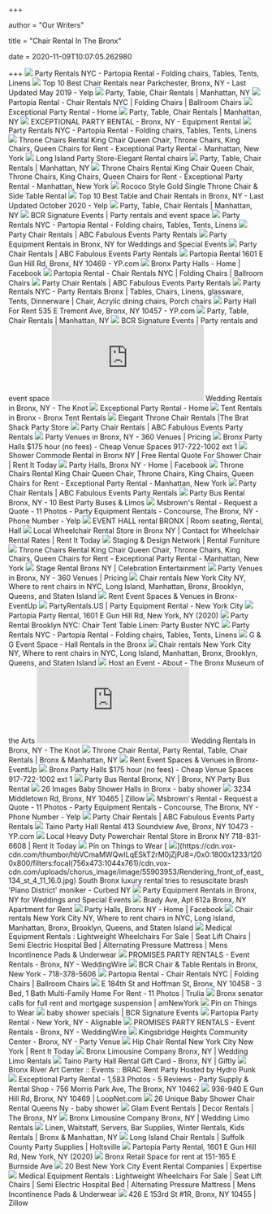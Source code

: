 +++
        
author = "Our Writers"
        
title = "Chair Rental In The Bronx"
        
date = 2020-11-09T10:07:05.262980
        
+++
[ ![](https://partopiarental.com/wp-content/uploads/2019/04/table-slider-2.jpg)](https://partopiarental.com/wp-content/uploads/2019/04/table-slider-2.jpg) Party Rentals NYC - Partopia Rental - Folding chairs, Tables, Tents, Linens
[ ![](https://s3-media1.fl.yelpcdn.com/bphoto/1fxVcRnEMCjKLxlp6zuVeg/ls.jpg)](https://s3-media1.fl.yelpcdn.com/bphoto/1fxVcRnEMCjKLxlp6zuVeg/ls.jpg) Top 10 Best Chair Rentals near Parkchester, Bronx, NY - Last Updated May  2019 - Yelp
[ ![](https://www.abbottspartyrental.com/image/118963988.jpg)](https://www.abbottspartyrental.com/image/118963988.jpg) Party, Table, Chair Rentals | Manhattan, NY
[ ![](https://partopiarental.com/wp-content/uploads/2019/04/Ghost.jpg)](https://partopiarental.com/wp-content/uploads/2019/04/Ghost.jpg) Partopia Rental - Chair Rentals NYC | Folding Chairs | Ballroom Chairs
[ ![](http://nebula.wsimg.com/89bae322c59f702214407e6e14236931?AccessKeyId=C7245BFDD59D428517FB&disposition=0&alloworigin=1)](http://nebula.wsimg.com/89bae322c59f702214407e6e14236931?AccessKeyId=C7245BFDD59D428517FB&disposition=0&alloworigin=1) Exceptional Party Rental - Home
[ ![](https://www.abbottspartyrental.com/image/133005943.png)](https://www.abbottspartyrental.com/image/133005943.png) Party, Table, Chair Rentals | Manhattan, NY
[ ![](https://eventective-media.azureedge.net/1431323.jpg)](https://eventective-media.azureedge.net/1431323.jpg) EXCEPTIONAL PARTY RENTAL - Bronx, NY - Equipment Rental
[ ![](https://partopiarental.com/wp-content/uploads/2019/04/background-slider1.jpg)](https://partopiarental.com/wp-content/uploads/2019/04/background-slider1.jpg) Party Rentals NYC - Partopia Rental - Folding chairs, Tables, Tents, Linens
[ ![](http://nebula.wsimg.com/fb90da8591c5f03606abde0bebe7a181?AccessKeyId=C7245BFDD59D428517FB&disposition=0&alloworigin=1)](http://nebula.wsimg.com/fb90da8591c5f03606abde0bebe7a181?AccessKeyId=C7245BFDD59D428517FB&disposition=0&alloworigin=1) Throne Chairs Rental King Chair Queen Chair, Throne Chairs, King Chairs,  Queen Chairs for Rent - Exceptional Party Rental - Manhattan, New York
[ ![](https://thebratshack.com/wp-content/uploads/2016/06/pinkyprincesschair.jpg)](https://thebratshack.com/wp-content/uploads/2016/06/pinkyprincesschair.jpg) Long Island Party Store-Elegant Rental chairs
[ ![](https://www.abbottspartyrental.com/image/133005952.jpg)](https://www.abbottspartyrental.com/image/133005952.jpg) Party, Table, Chair Rentals | Manhattan, NY
[ ![](http://nebula.wsimg.com/2d0f3618e9cf2e880f9d269b18b4ae89?AccessKeyId=C7245BFDD59D428517FB&disposition=0&alloworigin=1)](http://nebula.wsimg.com/2d0f3618e9cf2e880f9d269b18b4ae89?AccessKeyId=C7245BFDD59D428517FB&disposition=0&alloworigin=1) Throne Chairs Rental King Chair Queen Chair, Throne Chairs, King Chairs,  Queen Chairs for Rent - Exceptional Party Rental - Manhattan, New York
[ ![](https://i1.wp.com/rentforeventnyc.com/wp-content/uploads/2018/08/gold-throne-table.jpg?fit=600%2C600)](https://i1.wp.com/rentforeventnyc.com/wp-content/uploads/2018/08/gold-throne-table.jpg?fit=600%2C600) Rococo Style Gold Single Throne Chair & Side Table Rental
[ ![](https://s3-media0.fl.yelpcdn.com/bphoto/tWOjl-u_Me_eRrJIOHaugw/ls.jpg)](https://s3-media0.fl.yelpcdn.com/bphoto/tWOjl-u_Me_eRrJIOHaugw/ls.jpg) Top 10 Best Table and Chair Rentals in Bronx, NY - Last Updated October  2020 - Yelp
[ ![](https://www.abbottspartyrental.com/image/133005738.png)](https://www.abbottspartyrental.com/image/133005738.png) Party, Table, Chair Rentals | Manhattan, NY
[ ![](http://bcrrental.com/home/wp-content/uploads/2015/05/header2.jpg)](http://bcrrental.com/home/wp-content/uploads/2015/05/header2.jpg) BCR Signature Events | Party rentals and event space
[ ![](https://partopiarental.com/wp-content/uploads/2019/06/DZ-OLUS-Partopia-Rental-LLC-logo-final.jpg)](https://partopiarental.com/wp-content/uploads/2019/06/DZ-OLUS-Partopia-Rental-LLC-logo-final.jpg) Party Rentals NYC - Partopia Rental - Folding chairs, Tables, Tents, Linens
[ ![](https://www.abcfabulousevents.com/wp-content/uploads/2018/02/black-resin-folding-chair.jpg)](https://www.abcfabulousevents.com/wp-content/uploads/2018/02/black-resin-folding-chair.jpg) Party Chair Rentals | ABC Fabulous Events Party Rentals
[ ![](https://eventective-media.azureedge.net/2593520_md.jpg)](https://eventective-media.azureedge.net/2593520_md.jpg) Party Equipment Rentals in Bronx, NY for Weddings and Special Events
[ ![](https://www.abcfabulousevents.com/wp-content/uploads/2018/03/Ghost-Chair-Lucite.png)](https://www.abcfabulousevents.com/wp-content/uploads/2018/03/Ghost-Chair-Lucite.png) Party Chair Rentals | ABC Fabulous Events Party Rentals
[ ![](https://i2.ypcdn.com/blob/8a84563e2a0c76377cce71364b70d5cd4a4ab189_400x260_crop.jpg)](https://i2.ypcdn.com/blob/8a84563e2a0c76377cce71364b70d5cd4a4ab189_400x260_crop.jpg) Partopia Rental 1601 E Gun Hill Rd, Bronx, NY 10469 - YP.com
[ ![](https://lookaside.fbsbx.com/lookaside/crawler/media/?media_id=1920178534918454)](https://lookaside.fbsbx.com/lookaside/crawler/media/?media_id=1920178534918454) Bronx Party Halls - Home | Facebook
[ ![](https://partopiarental.com/wp-content/uploads/2019/04/gold-leather-throne.jpg)](https://partopiarental.com/wp-content/uploads/2019/04/gold-leather-throne.jpg) Partopia Rental - Chair Rentals NYC | Folding Chairs | Ballroom Chairs
[ ![](https://www.abcfabulousevents.com/wp-content/uploads/2018/02/white-plastic-folding-chair.jpg)](https://www.abcfabulousevents.com/wp-content/uploads/2018/02/white-plastic-folding-chair.jpg) Party Chair Rentals | ABC Fabulous Events Party Rentals
[ ![](https://i.pinimg.com/474x/cf/4b/3a/cf4b3a005c08898d60f8dc0a8872e021--throne-chair-bronx.jpg)](https://i.pinimg.com/474x/cf/4b/3a/cf4b3a005c08898d60f8dc0a8872e021--throne-chair-bronx.jpg) Party Rentals NYC - Party Rentals Bronx | Tables, Chairs, Linens,  glassware, Tents, Dinnerware | Chair, Acrylic dining chairs, Porch chairs
[ ![](https://i2.ypcdn.com/blob/5d4bf380d951f70d4eaf4d44b9ec250de5fa2553_400x260_crop.jpg)](https://i2.ypcdn.com/blob/5d4bf380d951f70d4eaf4d44b9ec250de5fa2553_400x260_crop.jpg) Party Hall For Rent 535 E Tremont Ave, Bronx, NY 10457 - YP.com
[ ![](https://www.abbottspartyrental.com/image/133005941.jpg)](https://www.abbottspartyrental.com/image/133005941.jpg) Party, Table, Chair Rentals | Manhattan, NY
[ ![](http://bcrrental.com/home/wp-content/uploads/2015/09/header3.jpg)](http://bcrrental.com/home/wp-content/uploads/2015/09/header3.jpg) BCR Signature Events | Party rentals and event space
[ ![](https://media-api.xogrp.com/images/4d65e901-ee0c-4a04-9c82-3b4e8e002835~rs_400.h)](https://media-api.xogrp.com/images/4d65e901-ee0c-4a04-9c82-3b4e8e002835~rs_400.h) Wedding Rentals in Bronx, NY - The Knot
[ ![](http://nebula.wsimg.com/b1e49232d2f3bba4c7384fe7d5f0bb04?AccessKeyId=C7245BFDD59D428517FB&disposition=0&alloworigin=1)](http://nebula.wsimg.com/b1e49232d2f3bba4c7384fe7d5f0bb04?AccessKeyId=C7245BFDD59D428517FB&disposition=0&alloworigin=1) Exceptional Party Rental - Home
[ ![](https://www.funnewyork.com/uploads/files/2012/03/atlas-party-rentals-tent-rental-ny.jpg)](https://www.funnewyork.com/uploads/files/2012/03/atlas-party-rentals-tent-rental-ny.jpg) Tent Rentals in Bronx - Bronx Tent Rentals
[ ![](https://thebratshack.com/wp-content/uploads/2015/12/thronechairsm.jpg)](https://thebratshack.com/wp-content/uploads/2015/12/thronechairsm.jpg) Elegant Throne Chair Rentals |The Brat Shack Party Store
[ ![](https://www.abcfabulousevents.com/wp-content/uploads/2018/02/white-chiavari-barstool.jpg)](https://www.abcfabulousevents.com/wp-content/uploads/2018/02/white-chiavari-barstool.jpg) Party Chair Rentals | ABC Fabulous Events Party Rentals
[ ![](https://eventective-media.azureedge.net/2439660_md.jpg)](https://eventective-media.azureedge.net/2439660_md.jpg) Party Venues in Bronx, NY - 360 Venues | Pricing
[ ![](http://www.bronxpartyhall.com/uploads/6/1/4/4/61443617/00s0s-hlvl94xoydo-600x450_2_orig.jpg)](http://www.bronxpartyhall.com/uploads/6/1/4/4/61443617/00s0s-hlvl94xoydo-600x450_2_orig.jpg) Bronx Party Halls $175 hour (no fees) - Cheap Venue Spaces 917-722-1002 ext  1
[ ![](https://www.rentittoday.com/cmsAdmin/uploads/commode_012.jpg)](https://www.rentittoday.com/cmsAdmin/uploads/commode_012.jpg) Shower Commode Rental in Bronx NY | Free Rental Quote For Shower Chair |  Rent It Today
[ ![](https://lookaside.fbsbx.com/lookaside/crawler/media/?media_id=690846917619432)](https://lookaside.fbsbx.com/lookaside/crawler/media/?media_id=690846917619432) Party Halls, Bronx NY - Home | Facebook
[ ![](http://nebula.wsimg.com/53bb98290323aa2d78f5c8891e69469f?AccessKeyId=C7245BFDD59D428517FB&disposition=0&alloworigin=1)](http://nebula.wsimg.com/53bb98290323aa2d78f5c8891e69469f?AccessKeyId=C7245BFDD59D428517FB&disposition=0&alloworigin=1) Throne Chairs Rental King Chair Queen Chair, Throne Chairs, King Chairs,  Queen Chairs for Rent - Exceptional Party Rental - Manhattan, New York
[ ![](https://www.abcfabulousevents.com/wp-content/uploads/2018/02/white-chiavari-ballroom-chair.jpg)](https://www.abcfabulousevents.com/wp-content/uploads/2018/02/white-chiavari-ballroom-chair.jpg) Party Chair Rentals | ABC Fabulous Events Party Rentals
[ ![](https://www.partybusesnewyork.net/wp-content/uploads/2016/06/party-bus-rental.jpeg)](https://www.partybusesnewyork.net/wp-content/uploads/2016/06/party-bus-rental.jpeg) Party Bus Rental Bronx, NY - 10 Best Party Buses & Limos
[ ![](https://s3-media0.fl.yelpcdn.com/bphoto/8-oPvhUXbdcINSaYwUjEMA/l.jpg)](https://s3-media0.fl.yelpcdn.com/bphoto/8-oPvhUXbdcINSaYwUjEMA/l.jpg) Msbrown's Rental - Request a Quote - 11 Photos - Party Equipment Rentals -  Concourse, The Bronx, NY - Phone Number - Yelp
[ ![](https://i.pinimg.com/originals/e0/80/ff/e080ff0c9422a6e89834e30a1f55a98b.jpg)](https://i.pinimg.com/originals/e0/80/ff/e080ff0c9422a6e89834e30a1f55a98b.jpg) EVENT HALL rental BRONX | Room seating, Rental, Hall
[ ![](https://www.rentittoday.com/cmsAdmin/uploads/thumb/standardmanualwheelchair_003.jpg)](https://www.rentittoday.com/cmsAdmin/uploads/thumb/standardmanualwheelchair_003.jpg) Local Wheelchair Rental Store in Bronx NY | Contact for Wheelchair Rental  Rates | Rent It Today
[ ![](https://sdn-library.s3.us-west-1.amazonaws.com/1221-903838.jpg)](https://sdn-library.s3.us-west-1.amazonaws.com/1221-903838.jpg) Staging & Design Network | Rental Furniture
[ ![](http://nebula.wsimg.com/ba8f175c9d9281deff9751282d2ef44d?AccessKeyId=C7245BFDD59D428517FB&disposition=0&alloworigin=1)](http://nebula.wsimg.com/ba8f175c9d9281deff9751282d2ef44d?AccessKeyId=C7245BFDD59D428517FB&disposition=0&alloworigin=1) Throne Chairs Rental King Chair Queen Chair, Throne Chairs, King Chairs,  Queen Chairs for Rent - Exceptional Party Rental - Manhattan, New York
[ ![](https://celebrationentertainment.com/wp-content/uploads/2015/08/stage-rental.jpg)](https://celebrationentertainment.com/wp-content/uploads/2015/08/stage-rental.jpg) Stage Rental Bronx NY | Celebration Entertainment
[ ![](https://eventective-media.azureedge.net/2439652_md.jpg)](https://eventective-media.azureedge.net/2439652_md.jpg) Party Venues in Bronx, NY - 360 Venues | Pricing
[ ![](https://cremerentals.com/itemimages/10t.jpg)](https://cremerentals.com/itemimages/10t.jpg) Chair rentals New York City NY, Where to rent chairs in NYC, Long Island,  Manhattan, Bronx, Brooklyn, Queens, and Staten Island
[ ![](https://venue-media.eventup.com/resized/venue/walnut-loft-nyc/c068.480x320.jpg)](https://venue-media.eventup.com/resized/venue/walnut-loft-nyc/c068.480x320.jpg) Rent Event Spaces & Venues in Bronx- EventUp
[ ![](https://www.partyrentals.us/images/thumbnails/250/250/detailed/7/Resin_Folding_Chair.jpg)](https://www.partyrentals.us/images/thumbnails/250/250/detailed/7/Resin_Folding_Chair.jpg) PartyRentals.US | Party Equipment Rental - New York City
[ ![](https://scontent.fymy1-2.fna.fbcdn.net/v/t1.0-9/p720x720/56422405_2085535301500276_4252563311519858688_n.jpg?_nc_cat=103&_nc_sid=85a577&_nc_ohc=FHUtf_XVqlUAX-ktlUL&_nc_ht=scontent.fymy1-2.fna&tp=6&oh=89ba81f4a1da5f4ffc6389ba65d62a34&oe=5F91AA9F)](https://scontent.fymy1-2.fna.fbcdn.net/v/t1.0-9/p720x720/56422405_2085535301500276_4252563311519858688_n.jpg?_nc_cat=103&_nc_sid=85a577&_nc_ohc=FHUtf_XVqlUAX-ktlUL&_nc_ht=scontent.fymy1-2.fna&tp=6&oh=89ba81f4a1da5f4ffc6389ba65d62a34&oe=5F91AA9F) Partopia Party Rental, 1601 E Gun Hill Rd, New York, NY (2020)
[ ![](https://www.partybuster.com/wp-content/uploads/2018/05/PartyBusterUSA.png)](https://www.partybuster.com/wp-content/uploads/2018/05/PartyBusterUSA.png) Party Rental Brooklyn NYC: Chair Tent Table Linen: Party Buster NYC
[ ![](https://partopiarental.com/wp-content/uploads/2020/01/silver-ballroom-white-cushion-min.jpg)](https://partopiarental.com/wp-content/uploads/2020/01/silver-ballroom-white-cushion-min.jpg) Party Rentals NYC - Partopia Rental - Folding chairs, Tables, Tents, Linens
[ ![](http://gandgeventspace.com/assets/images/69928554-2396102847134488-4942252046129561600-o.jpg)](http://gandgeventspace.com/assets/images/69928554-2396102847134488-4942252046129561600-o.jpg) G & G Event Space - Hall Rentals in the Bronx
[ ![](https://cremerentals.com/itemimages/11t.jpg)](https://cremerentals.com/itemimages/11t.jpg) Chair rentals New York City NY, Where to rent chairs in NYC, Long Island,  Manhattan, Bronx, Brooklyn, Queens, and Staten Island
[ ![](http://images.bronxmuseum.org/www_bronxmuseum_org/2nd_Floor_NW_rounds_3_credit_Marisol_Diaz0.jpg)](http://images.bronxmuseum.org/www_bronxmuseum_org/2nd_Floor_NW_rounds_3_credit_Marisol_Diaz0.jpg) Host an Event - About - The Bronx Museum of the Arts
[ ![](https://media-api.xogrp.com/images/d4996c6a-31eb-4c0b-86fb-a6c988b6dcbe~rs_400.h)](https://media-api.xogrp.com/images/d4996c6a-31eb-4c0b-86fb-a6c988b6dcbe~rs_400.h) Wedding Rentals in Bronx, NY - The Knot
[ ![](https://www.abbottspartyrental.com/image/135149693.jpg)](https://www.abbottspartyrental.com/image/135149693.jpg) Throne Chair Rental, Party Rental, Table, Chair Rentals | Bronx &  Manhattan, NY
[ ![](https://venue-media.eventup.com/resized/venue/sobro-social/0564.480x320.jpg)](https://venue-media.eventup.com/resized/venue/sobro-social/0564.480x320.jpg) Rent Event Spaces & Venues in Bronx- EventUp
[ ![](http://www.bronxpartyhall.com/uploads/6/1/4/4/61443617/01414-dvrzgpf0ceg-600x450_1_orig.jpg)](http://www.bronxpartyhall.com/uploads/6/1/4/4/61443617/01414-dvrzgpf0ceg-600x450_1_orig.jpg) Bronx Party Halls $175 hour (no fees) - Cheap Venue Spaces 917-722-1002 ext  1
[ ![](https://www.corporateexpressinc.com/images/bus%20images/busInterior.jpg)](https://www.corporateexpressinc.com/images/bus%20images/busInterior.jpg) Party Bus Rental Bronx, NY | Bronx, NY Party Bus Rental
[ ![](https://s-media-cache-ak0.pinimg.com/736x/41/19/0b/41190bcde2abf442a690c741ff820dc4.jpg)](https://s-media-cache-ak0.pinimg.com/736x/41/19/0b/41190bcde2abf442a690c741ff820dc4.jpg) 26 Images Baby Shower Halls In Bronx - baby shower
[ ![](https://photos.zillowstatic.com/fp/c0ce32720c4d794e1c58bf336993635a-cc_ft_1536.jpg)](https://photos.zillowstatic.com/fp/c0ce32720c4d794e1c58bf336993635a-cc_ft_1536.jpg) 3234 Middletown Rd, Bronx, NY 10465 | Zillow
[ ![](https://s3-media0.fl.yelpcdn.com/bphoto/5IsnwOIZSa2cm8PaCqjbQg/l.jpg)](https://s3-media0.fl.yelpcdn.com/bphoto/5IsnwOIZSa2cm8PaCqjbQg/l.jpg) Msbrown's Rental - Request a Quote - 11 Photos - Party Equipment Rentals -  Concourse, The Bronx, NY - Phone Number - Yelp
[ ![](https://www.abcfabulousevents.com/wp-content/uploads/2018/02/black-chiavari-ballroom-chair.jpg)](https://www.abcfabulousevents.com/wp-content/uploads/2018/02/black-chiavari-ballroom-chair.jpg) Party Chair Rentals | ABC Fabulous Events Party Rentals
[ ![](https://i1.ypcdn.com/blob/f385a3cbd02b34b62a4e01e870999bc6a3c3dc28_400x260_crop.jpg)](https://i1.ypcdn.com/blob/f385a3cbd02b34b62a4e01e870999bc6a3c3dc28_400x260_crop.jpg) Taino Party Hall Rental 413 Soundview Ave, Bronx, NY 10473 - YP.com
[ ![](https://www.rentittoday.com/cmsAdmin/uploads/thumb/hdpoweredwheelchairrental_003.jpg)](https://www.rentittoday.com/cmsAdmin/uploads/thumb/hdpoweredwheelchairrental_003.jpg) Local Heavy Duty Powerchair Rental Store in Bronx NY 718-831-6608 | Rent It  Today
[ ![](https://i.pinimg.com/originals/a0/4d/44/a04d442562dd8a1c7226cd6e4476ada8.jpg)](https://i.pinimg.com/originals/a0/4d/44/a04d442562dd8a1c7226cd6e4476ada8.jpg) Pin on Things to Wear
[ ![](https://cdn.vox-cdn.com/thumbor/hbVCmaMWQwILqESkT2rM0jZjPJ8=/0x0:1800x1233/1200x800/filters:focal(756x473:1044x761)/cdn.vox-cdn.com/uploads/chorus_image/image/55903953/Rendering_front_of_east_134_st_4_11_16.0.jpg)](https://cdn.vox-cdn.com/thumbor/hbVCmaMWQwILqESkT2rM0jZjPJ8=/0x0:1800x1233/1200x800/filters:focal(756x473:1044x761)/cdn.vox-cdn.com/uploads/chorus_image/image/55903953/Rendering_front_of_east_134_st_4_11_16.0.jpg) South Bronx luxury rental tries to resuscitate brash 'Piano District'  moniker - Curbed NY
[ ![](https://eventective-media.azureedge.net/2642433_md.jpg)](https://eventective-media.azureedge.net/2642433_md.jpg) Party Equipment Rentals in Bronx, NY for Weddings and Special Events
[ ![](https://d2cc5bro5bu049.cloudfront.net/90021/35580910/large.jpg)](https://d2cc5bro5bu049.cloudfront.net/90021/35580910/large.jpg) Brady Ave, Apt 612a Bronx, NY Apartment for Rent
[ ![](https://lookaside.fbsbx.com/lookaside/crawler/media/?media_id=1663349140369200)](https://lookaside.fbsbx.com/lookaside/crawler/media/?media_id=1663349140369200) Party Halls, Bronx NY - Home | Facebook
[ ![](https://cremerentals.com/itemimages/14t.jpg)](https://cremerentals.com/itemimages/14t.jpg) Chair rentals New York City NY, Where to rent chairs in NYC, Long Island,  Manhattan, Bronx, Brooklyn, Queens, and Staten Island
[ ![](https://homepromedical.com/cart/images/rentals/GeriChairRental.jpg)](https://homepromedical.com/cart/images/rentals/GeriChairRental.jpg) Medical Equipment Rentals : Lightweight Wheelchairs For Sale | Seat Lift  Chairs | Semi Electric Hospital Bed | Alternating Pressure Mattress | Mens  Incontinence Pads & Underwear
[ ![](https://cdn0.weddingwire.com/emp/fotos/6/9/6/4/8/7/1442699823284-whitefoldingchaircover.131201455large.jpg)](https://cdn0.weddingwire.com/emp/fotos/6/9/6/4/8/7/1442699823284-whitefoldingchaircover.131201455large.jpg) PROMISES PARTY RENTALS - Event Rentals - Bronx, NY - WeddingWire
[ ![](https://vendors.punchbowl.com/images/vendor/vendor_logos/2380869/medium_eleganttablescape.jpg?1394555345)](https://vendors.punchbowl.com/images/vendor/vendor_logos/2380869/medium_eleganttablescape.jpg?1394555345) BCR Chair & Table Rentals in Bronx, New York - 718-378-5606
[ ![](https://partopiarental.com/wp-content/uploads/2019/04/White-on-White-Throne.jpg)](https://partopiarental.com/wp-content/uploads/2019/04/White-on-White-Throne.jpg) Partopia Rental - Chair Rentals NYC | Folding Chairs | Ballroom Chairs
[ ![](https://static.trulia-cdn.com/pictures/thumbs_6/ps.116/2/7/5/f/picture-uh=baa2176ad1ef5f449ebf944ceef3cdd-ps=275f29bdf32cd953e3b878b101b1dd6.jpg)](https://static.trulia-cdn.com/pictures/thumbs_6/ps.116/2/7/5/f/picture-uh=baa2176ad1ef5f449ebf944ceef3cdd-ps=275f29bdf32cd953e3b878b101b1dd6.jpg) E 184th St and Hoffman St, Bronx, NY 10458 - 3 Bed, 1 Bath Multi-Family  Home For Rent - 11 Photos | Trulia
[ ![](https://www.amny.com/wp-content/uploads/2020/06/49518457736_9d872c02be_o-1536x1024-1-1024x683.jpg)](https://www.amny.com/wp-content/uploads/2020/06/49518457736_9d872c02be_o-1536x1024-1-1024x683.jpg) Bronx senator calls for full rent and mortgage suspension | amNewYork
[ ![](https://i.pinimg.com/originals/36/98/58/36985842612c3ba731b96c007cd43190.jpg)](https://i.pinimg.com/originals/36/98/58/36985842612c3ba731b96c007cd43190.jpg) Pin on Things to Wear
[ ![](http://bcrrental.com/home/wp-content/uploads/2015/11/baby-boom-package1.jpg)](http://bcrrental.com/home/wp-content/uploads/2015/11/baby-boom-package1.jpg) baby shower specials | BCR Signature Events
[ ![](https://pictures.alignable.com/eyJidWNrZXQiOiJhbGlnbmFibGV3ZWItcHJvZHVjdGlvbiIsImtleSI6ImJ1c2luZXNzZXMvbG9nb3Mvb3JpZ2luYWwvMzY2MzAvMTQwOTA4Njk4OV8yNTQ0MTVfMTc4MDQ2NjcyMjQ5MTU4XzE5MjMzNTlfbi5qcGciLCJlZGl0cyI6eyJyZXNpemUiOnsid2lkdGgiOjE4MiwiaGVpZ2h0IjoxODJ9fX0=)](https://pictures.alignable.com/eyJidWNrZXQiOiJhbGlnbmFibGV3ZWItcHJvZHVjdGlvbiIsImtleSI6ImJ1c2luZXNzZXMvbG9nb3Mvb3JpZ2luYWwvMzY2MzAvMTQwOTA4Njk4OV8yNTQ0MTVfMTc4MDQ2NjcyMjQ5MTU4XzE5MjMzNTlfbi5qcGciLCJlZGl0cyI6eyJyZXNpemUiOnsid2lkdGgiOjE4MiwiaGVpZ2h0IjoxODJ9fX0=) Partopia Party Rental - New York, NY - Alignable
[ ![](https://cdn0.weddingwire.com/emp/fotos/6/9/6/4/8/7/1444403103013-2215342444901.jpg)](https://cdn0.weddingwire.com/emp/fotos/6/9/6/4/8/7/1444403103013-2215342444901.jpg) PROMISES PARTY RENTALS - Event Rentals - Bronx, NY - WeddingWire
[ ![](https://eventective-media.azureedge.net/2074207_lg.jpg)](https://eventective-media.azureedge.net/2074207_lg.jpg) Kingsbridge Heights Community Center - Bronx, NY - Party Venue
[ ![](https://www.rentittoday.com/cmsAdmin/uploads/hip-chair_011.jpg)](https://www.rentittoday.com/cmsAdmin/uploads/hip-chair_011.jpg) Hip Chair Rental New York City New York | Rent It Today
[ ![](https://silverstartransportation.com/wp-content/uploads/2019/06/shutterstock_622128659.jpg)](https://silverstartransportation.com/wp-content/uploads/2019/06/shutterstock_622128659.jpg) Bronx Limousine Company Bronx, NY | Wedding Limo Rentals
[ ![](https://s3-media3.fl.yelpcdn.com/bphoto/lyHJzvX3vcbj3Vi-B26LPg/o.jpg)](https://s3-media3.fl.yelpcdn.com/bphoto/lyHJzvX3vcbj3Vi-B26LPg/o.jpg) Taino Party Hall Rental Gift Card - Bronx, NY | Giftly
[ ![](http://www.bronxriverart.org/images/events/header-images/hyrdopunk%20mrp.png)](http://www.bronxriverart.org/images/events/header-images/hyrdopunk%20mrp.png) Bronx River Art Center :: Events :: BRAC Rent Party Hosted by Hydro Punk
[ ![](https://lookaside.fbsbx.com/lookaside/crawler/media/?media_id=604855216193765)](https://lookaside.fbsbx.com/lookaside/crawler/media/?media_id=604855216193765) Exceptional Party Rental - 1,583 Photos - 5 Reviews - Party Supply & Rental  Shop - 756 Morris Park Ave, The Bronx, NY 10462
[ ![](https://images1.loopnet.com/i2/pnv5e4DNNY1dnDU-h9mwlIM7wQWJUKKLu0V8zsprQ5I/110/936-940-E-Gun-Hill-Rd-Bronx-NY-20180224_153552-1-Large.jpg)](https://images1.loopnet.com/i2/pnv5e4DNNY1dnDU-h9mwlIM7wQWJUKKLu0V8zsprQ5I/110/936-940-E-Gun-Hill-Rd-Bronx-NY-20180224_153552-1-Large.jpg) 936-940 E Gun Hill Rd, Bronx, NY 10469 | LoopNet.com
[ ![](https://i.pinimg.com/736x/1b/68/5d/1b685d92d19e5ee11a562d7e0e99fb9a--angel-baby-shower-baby-shower-chair.jpg)](https://i.pinimg.com/736x/1b/68/5d/1b685d92d19e5ee11a562d7e0e99fb9a--angel-baby-shower-baby-shower-chair.jpg) 26 Unique Baby Shower Chair Rental Queens Ny - baby shower
[ ![](https://23riav46metlsa0hm48kjmo1-wpengine.netdna-ssl.com/wp-content/uploads/2019/05/2B95D6C2-3BC6-46F4-807C-7A5D07FB6616.jpeg)](https://23riav46metlsa0hm48kjmo1-wpengine.netdna-ssl.com/wp-content/uploads/2019/05/2B95D6C2-3BC6-46F4-807C-7A5D07FB6616.jpeg) Glam Event Rentals | Decor Rentals | The Bronx, NY
[ ![](https://silverstartransportation.com/wp-content/uploads/2019/06/o-3.jpg)](https://silverstartransportation.com/wp-content/uploads/2019/06/o-3.jpg) Bronx Limousine Company Bronx, NY | Wedding Limo Rentals
[ ![](https://www.abbottspartyrental.com/image/133005975.jpg)](https://www.abbottspartyrental.com/image/133005975.jpg) Linen, Waitstaff, Servers, Bar Supplies, Winter Rentals, Kids Rentals |  Bronx & Manhattan, NY
[ ![](https://www.pinkelephantpartyandtents.com/wp-content/themes/yootheme/cache/White-Padded-Chairs-a1b5e01e.jpeg)](https://www.pinkelephantpartyandtents.com/wp-content/themes/yootheme/cache/White-Padded-Chairs-a1b5e01e.jpeg) Long Island Chair Rentals | Suffolk County Party Supplies | Holtsville
[ ![](https://scontent.fymy1-2.fna.fbcdn.net/v/t1.0-9/s720x720/52188079_2024431630943977_5298666557113630720_o.jpg?_nc_cat=110&_nc_sid=8024bb&_nc_ohc=Z3XO8P5Nc0MAX8o7irh&_nc_ht=scontent.fymy1-2.fna&tp=7&oh=3d93e9371263381b3e43e65c4806814b&oe=5F91F361)](https://scontent.fymy1-2.fna.fbcdn.net/v/t1.0-9/s720x720/52188079_2024431630943977_5298666557113630720_o.jpg?_nc_cat=110&_nc_sid=8024bb&_nc_ohc=Z3XO8P5Nc0MAX8o7irh&_nc_ht=scontent.fymy1-2.fna&tp=7&oh=3d93e9371263381b3e43e65c4806814b&oe=5F91F361) Partopia Party Rental, 1601 E Gun Hill Rd, New York, NY (2020)
[ ![](https://www.searchcommercialspace.com/images/property_photos/8737_151_165_E_Burnside_Ave.jpg)](https://www.searchcommercialspace.com/images/property_photos/8737_151_165_E_Burnside_Ave.jpg) Bronx Retail Space for rent at 151-165 E Burnside Ave
[ ![](https://res.cloudinary.com/expertise-com/image/upload/f_auto,fl_lossy,q_auto/w_740,h_370,c_scale/remote_media/dir/hero_banner/event-rentals-hero-banner.jpg)](https://res.cloudinary.com/expertise-com/image/upload/f_auto,fl_lossy,q_auto/w_740,h_370,c_scale/remote_media/dir/hero_banner/event-rentals-hero-banner.jpg) 20 Best New York City Event Rental Companies | Expertise
[ ![](https://homepromedical.com/cart/images/categories/HipChair.jpg)](https://homepromedical.com/cart/images/categories/HipChair.jpg) Medical Equipment Rentals : Lightweight Wheelchairs For Sale | Seat Lift  Chairs | Semi Electric Hospital Bed | Alternating Pressure Mattress | Mens  Incontinence Pads & Underwear
[ ![](https://photos.zillowstatic.com/fp/e10d63f2f9cf5e2ea8503fea53c5f7d9-cc_ft_1536.jpg)](https://photos.zillowstatic.com/fp/e10d63f2f9cf5e2ea8503fea53c5f7d9-cc_ft_1536.jpg) 426 E 153rd St #1R, Bronx, NY 10455 | Zillow
